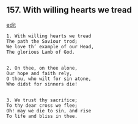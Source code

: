
## 157.  With willing hearts we tread
[edit](https://docs.google.com/document/d/1LQzW%2Dbq0DQG75AVUIvw%2DoxaI98KD81Z8/edit?mode=html)



    1. With willing hearts we tread
    The path the Saviour trod;
    We love th’ example of our Head,
    The glorious Lamb of God.


    2. On thee, on thee alone,
    Our hope and faith rely,
    O thou, who wilt for sin atone,
    Who didst for sinners die!


    3. We trust thy sacrifice;
    To thy dear cross we flee;
    Oh! may we die to sin, and rise
    To life and bliss in thee.
